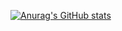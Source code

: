 [![Anurag's GitHub stats](https://github-readme-stats.vercel.app/api?username=MiguelLopesBR)](https://github.com/MiguelLopesBR/github-readme-stats)
